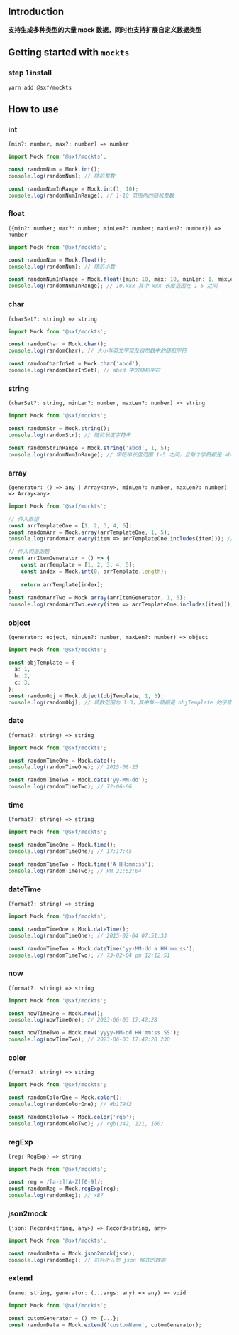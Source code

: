 ## Introduction

**支持生成多种类型的大量 mock 数据，同时也支持扩展自定义数据类型**

## Getting started with `mockts`

### step 1 install

```shell
yarn add @sxf/mockts
```



## How to use

### int

`(min?: number, max?: number) => number`

```ts
import Mock from '@sxf/mockts';

const randomNum = Mock.int();
console.log(randomNum); // 随机整数

const randomNumInRange = Mock.int(1, 10);
console.log(randomNumInRange); // 1-10 范围内的随机整数
```

### float

`({min?: number; max?: number; minLen?: number; maxLen?: number}) => number`

```ts
import Mock from '@sxf/mockts';

const randomNum = Mock.float();
console.log(randomNum); // 随机小数

const randomNumInRange = Mock.float({min: 10, max: 10, minLen: 1, maxLen: 5});
console.log(randomNumInRange); // 10.xxx 其中 xxx 长度范围在 1-5 之间
```

### char

`(charSet?: string) => string`

```ts
import Mock from '@sxf/mockts';

const randomChar = Mock.char();
console.log(randomChar); // 大小写英文字母及自然数中的随机字符

const randomCharInSet = Mock.char('abcd');
console.log(randomCharInSet); // abcd 中的随机字符
```

### string

`(charSet?: string, minLen?: number, maxLen?: number) => string`

```ts
import Mock from '@sxf/mockts';

const randomStr = Mock.string();
console.log(randomStr); // 随机长度字符串

const randomStrInRange = Mock.string('abcd', 1, 5);
console.log(randomNumInRange); // 字符串长度范围 1-5 之间，且每个字符都是 abcd 中的随机一位
```

### array

`(generator: () => any | Array<any>, minLen?: number, maxLen?: number) => Array<any>`

```ts
import Mock from '@sxf/mockts';

// 传入数组
const arrTemplateOne = [1, 2, 3, 4, 5];
const randomArr = Mock.array(arrTemplateOne, 1, 5);
console.log(randomArr.every(item => arrTemplateOne.includes(item))); // true

// 传入构造函数
const arrItemGenerator = () => {
    const arrTemplate = [1, 2, 3, 4, 5];
    const index = Mock.int(0, arrTemplate.length);
    
    return arrTemplate[index];
};
const randomArrTwo = Mock.array(arrItemGenerator, 1, 5);
console.log(randomArrTwo.every(item => arrTemplateOne.includes(item))); // true
```

### object

`(generator: object, minLen?: number, maxLen?: number) => object`

```ts
import Mock from '@sxf/mockts';

const objTemplate = {
  a: 1,
  b: 2,
  c: 3,
};
const randomObj = Mock.object(objTemplate, 1, 3);
console.log(randomObj); // 项数范围为 1-3，其中每一项都是 objTemplate 的子项
```

### date

`(format?: string) => string`

```ts
import Mock from '@sxf/mockts';

const randomTimeOne = Mock.date();
console.log(randomTimeOne); // 2015-08-25

const randomTimeTwo = Mock.date('yy-MM-dd');
console.log(randomTimeTwo); // 72-06-06
```

### time

`(format?: string) => string`

```ts
import Mock from '@sxf/mockts';

const randomTimeOne = Mock.time();
console.log(randomTimeOne); // 17:17:45

const randomTimeTwo = Mock.time('A HH:mm:ss');
console.log(randomTimeTwo); // PM 21:52:04
```

### dateTime

`(format?: string) => string`

```ts
import Mock from '@sxf/mockts';

const randomTimeOne = Mock.dateTime();
console.log(randomTimeOne); // 2015-02-04 07:51:33

const randomTimeTwo = Mock.dateTime('yy-MM-dd a HH:mm:ss');
console.log(randomTimeTwo); // 73-02-04 pm 12:12:51
```

### now

`(format?: string) => string`

```ts
import Mock from '@sxf/mockts';

const nowTimeOne = Mock.now();
console.log(nowTimeOne); // 2023-06-03 17:42:28

const nowTimeTwo = Mock.now('yyyy-MM-dd HH:mm:ss SS');
console.log(nowTimeTwo); // 2023-06-03 17:42:28 230
```

### color

`(format?: string) => string`

```ts
import Mock from '@sxf/mockts';

const randomColorOne = Mock.color();
console.log(randomColorOne); // #b179f2

const randomColoTwo = Mock.color('rgb');
console.log(randomColoTwo); // rgb(242, 121, 160)
```

### regExp

`(reg: RegExp) => string`

```ts
import Mock from '@sxf/mockts';

const reg = /[a-z][A-Z][0-9]/;
const randomReg = Mock.regExp(reg);
console.log(randomReg); // xB7
```

### json2mock

`(json: Record<string, any>) => Record<string, any>`

```ts
import Mock from '@sxf/mockts';

const randomData = Mock.json2mock(json);
console.log(randomReg); // 符合所入参 json 格式的数据
```

### extend

`(name: string, generator: (...args: any) => any) => void`

```ts
import Mock from '@sxf/mockts';

const cutomGenerator = () => {...};
const randomData = Mock.extend('customName', cutomGenerator);
```

